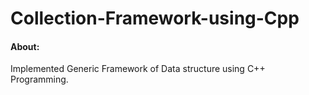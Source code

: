 # Collection-Framework-using-Cpp

#### About:
Implemented Generic Framework of Data structure using C++ Programming.

